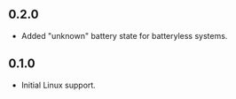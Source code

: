 ## 0.2.0

- Added "unknown" battery state for batteryless systems.

## 0.1.0

- Initial Linux support.
